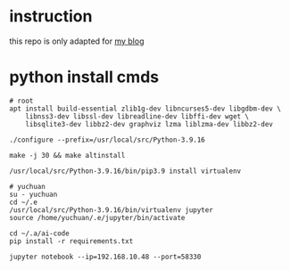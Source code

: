 # instruction

this repo is only adapted for [my blog](https://yc913344706.github.io/archives/)

# python install cmds

```shell
# root
apt install build-essential zlib1g-dev libncurses5-dev libgdbm-dev \
    libnss3-dev libssl-dev libreadline-dev libffi-dev wget \
    libsqlite3-dev libbz2-dev graphviz lzma liblzma-dev libbz2-dev

./configure --prefix=/usr/local/src/Python-3.9.16

make -j 30 && make altinstall

/usr/local/src/Python-3.9.16/bin/pip3.9 install virtualenv

# yuchuan
su - yuchuan
cd ~/.e
/usr/local/src/Python-3.9.16/bin/virtualenv jupyter
source /home/yuchuan/.e/jupyter/bin/activate

cd ~/.a/ai-code
pip install -r requirements.txt

jupyter notebook --ip=192.168.10.48 --port=58330
```